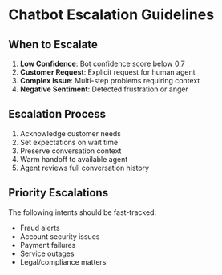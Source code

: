 # Chatbot Escalation Guidelines

## When to Escalate

1. **Low Confidence**: Bot confidence score below 0.7
2. **Customer Request**: Explicit request for human agent
3. **Complex Issue**: Multi-step problems requiring context
4. **Negative Sentiment**: Detected frustration or anger

## Escalation Process

1. Acknowledge customer needs
2. Set expectations on wait time
3. Preserve conversation context
4. Warm handoff to available agent
5. Agent reviews full conversation history

## Priority Escalations

The following intents should be fast-tracked:
- Fraud alerts
- Account security issues
- Payment failures
- Service outages
- Legal/compliance matters
